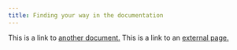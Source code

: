 ```yaml
---
title: Finding your way in the documentation
---
```


This is a link to [another document.](doc3.md) This is a link to an [external page.](http://www.example.com/)
